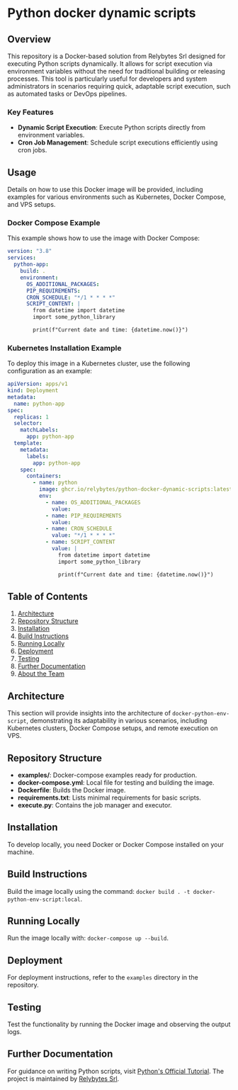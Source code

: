 # Python docker dynamic scripts

## Overview

This repository is a Docker-based solution from Relybytes Srl designed for executing Python scripts dynamically. It allows for script execution via environment variables without the need for traditional building or releasing processes. This tool is particularly useful for developers and system administrators in scenarios requiring quick, adaptable script execution, such as automated tasks or DevOps pipelines.

### Key Features

- **Dynamic Script Execution**: Execute Python scripts directly from environment variables.
- **Cron Job Management**: Schedule script executions efficiently using cron jobs.

## Usage

Details on how to use this Docker image will be provided, including examples for various environments such as Kubernetes, Docker Compose, and VPS setups.

### Docker Compose Example

This example shows how to use the image with Docker Compose:

```yaml
version: "3.8"
services:
  python-app:
    build: .
    environment:
      OS_ADDITIONAL_PACKAGES:
      PIP_REQUIREMENTS:
      CRON_SCHEDULE: "*/1 * * * *"
      SCRIPT_CONTENT: |
        from datetime import datetime
        import some_python_library

        print(f"Current date and time: {datetime.now()}")
```

### Kubernetes Installation Example

To deploy this image in a Kubernetes cluster, use the following configuration as an example:

```yaml
apiVersion: apps/v1
kind: Deployment
metadata:
  name: python-app
spec:
  replicas: 1
  selector:
    matchLabels:
      app: python-app
  template:
    metadata:
      labels:
        app: python-app
    spec:
      containers:
        - name: python
          image: ghcr.io/relybytes/python-docker-dynamic-scripts:latest
          env:
            - name: OS_ADDITIONAL_PACKAGES
              value:
            - name: PIP_REQUIREMENTS
              value:
            - name: CRON_SCHEDULE
              value: "*/1 * * * *"
            - name: SCRIPT_CONTENT
              value: |
                from datetime import datetime
                import some_python_library

                print(f"Current date and time: {datetime.now()}")
```

## Table of Contents

1. [Architecture](#architecture)
2. [Repository Structure](#repository-structure)
3. [Installation](#installation)
4. [Build Instructions](#build-instructions)
5. [Running Locally](#running-locally)
6. [Deployment](#deployment)
7. [Testing](#testing)
8. [Further Documentation](#further-documentation)
9. [About the Team](#about-the-team)

## Architecture

This section will provide insights into the architecture of `docker-python-env-script`, demonstrating its adaptability in various scenarios, including Kubernetes clusters, Docker Compose setups, and remote execution on VPS.

## Repository Structure

- **examples/**: Docker-compose examples ready for production.
- **docker-compose.yml**: Local file for testing and building the image.
- **Dockerfile**: Builds the Docker image.
- **requirements.txt**: Lists minimal requirements for basic scripts.
- **execute.py**: Contains the job manager and executor.

## Installation

To develop locally, you need Docker or Docker Compose installed on your machine.

## Build Instructions

Build the image locally using the command: `docker build . -t docker-python-env-script:local`.

## Running Locally

Run the image locally with: `docker-compose up --build`.

## Deployment

For deployment instructions, refer to the `examples` directory in the repository.

## Testing

Test the functionality by running the Docker image and observing the output logs.

## Further Documentation

For guidance on writing Python scripts, visit [Python's Official Tutorial](https://docs.python.org/3/tutorial/index.html). The project is maintained by [Relybytes Srl](www.relybytes.com).
